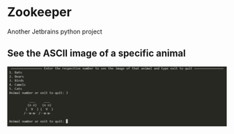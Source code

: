 # Zookeeper
 Another Jetbrains python project

## See the ASCII image of a specific animal

<p align="center">
    <img src="ss.png">
</p>
